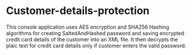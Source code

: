 # Customer-details-protection
This console application uses AES encryption and SHA256 Hashing algorithms for creating SaltedAndHashed password and saving encrypted credit card details of the customer into an XML file.
It then decrypts the plaic text for credit card details only if customer enters the valid password.
